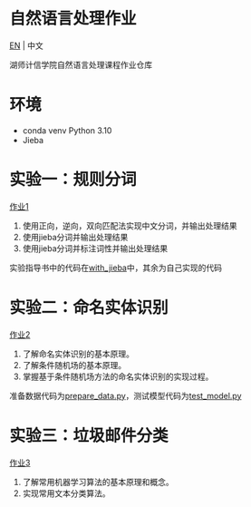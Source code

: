 # 自然语言处理作业

[EN](README.md) | 中文

湖师计信学院自然语言处理课程作业仓库

# 环境
- conda venv Python 3.10
- Jieba

# 实验一：规则分词
[作业1](./exp1)
1. 使用正向，逆向，双向匹配法实现中文分词，并输出处理结果
2. 使用jieba分词并输出处理结果
3. 使用jieba分词并标注词性并输出处理结果

实验指导书中的代码在[with_jieba](exp1/with_jieba)中，其余为自己实现的代码

# 实验二：命名实体识别
[作业2](./exp2)
1. 了解命名实体识别的基本原理。
2. 了解条件随机场的基本原理。
3. 掌握基于条件随机场方法的命名实体识别的实现过程。

准备数据代码为[prepare_data.py](exp2/process_data.py)，测试模型代码为[test_model.py](exp2/test_model.py)

# 实验三：垃圾邮件分类
[作业3](./exp3)
1. 了解常用机器学习算法的基本原理和概念。
2. 实现常用文本分类算法。
